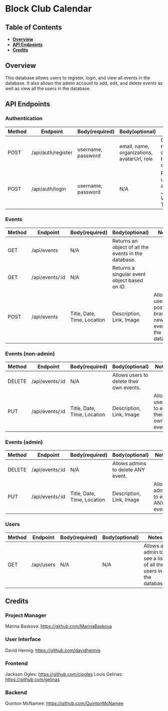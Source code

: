 # Block Club Calendar

## Table of Contents

- **[Overview](#overview)**<br>
- **[API Endpoints](#api-endpoints)**<br>
- **[Credits](#credits)**<br>

## <a name='overview'></a>Overview
This database allows users to register, login, and view all events in the database. It also allows the admin account to add, edit, and delete events as well as view all the users in the database.

## API Endpoints

### Authentication
Method | Endpoint | Body(required) | Body(optional) | Notes
| ----- | ----------------- | -------------------- | --------------------- | ------------------ |
POST | /api/auth/register | username, password | email, name, organizations, avatarUrl, role | Creates a new user object in the database. |
POST | /api/auth/login |  username, password | N/A | Returns username and JSON Web Token. |

### Events
Method | Endpoint | Body(required) | Body(optional) | Notes
| ----- | ----------------- | -------------------- | --------------------- | ------------------ |
GET | /api/events | N/A | Returns an object of all the events in the database. |
GET | /api/events/:id | N/A | Returns a singular event object based on ID. |
POST | /api/events | Title, Date, Time, Location | Description, Link, Image | Allows users to post brand new events to the database. |

### Events (non-admin)
Method | Endpoint | Body(required) | Body(optional) | Notes
| ----- | ----------------- | -------------------- | --------------------- | ------------------ |
DELETE | /api/events/:id | N/A | Allows users to delete their own events. |
PUT | /api/events/:id | Title, Date, Time, Location | Description, Link, Image | Allows users to edit their own events. |

### Events (admin)
Method | Endpoint | Body(required) | Body(optional) | Notes
| ----- | ----------------- | -------------------- | --------------------- | ------------------ |
DELETE | /api/events/:id | N/A | Allows admins to delete ANY event. |
PUT | /api/events/:id | Title, Date, Time, Location | Description, Link, Image | Allows admins to edit ANY event. |

### Users
Method | Endpoint | Body(required) | Body(optional) | Notes
| ----- | ----------------- | -------------------- | --------------------- | ------------------ |
GET | /api/users | N/A | N/A | Allows an admin to see a list of all the users in the database. |

## Credits
### Project Manager
Marina Baskova: https://github.com/MarinaBaskova

### User Interface
David Hennig: https://github.com/davidhennig

### Frontend
Jackson Ogles: https://github.com/cjogles
Louis Gelinas: https://github.com/gelinas

### Backend
Quinton McNamee: https://github.com/QuintonMcNamee